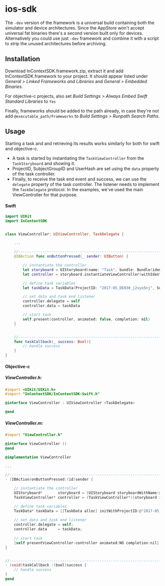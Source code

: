 # ios-sdk

The `-dev` version of the framework is a universal build containing both the simulator and device architectures. Since the AppStore won't accept universal fat binaries there's a second version built only for devices. Alternatively you could use just `-dev` framework and combine it with a script to strip the unused architectures before archiving.

## Installation

Download InContextSDK.framework.zip, extract it and add InContextSDK.framework to your project. It should appear listed under *General > Linked Frameworks and Libraries* and *General > Embedded Binaries*.

For objective-c projects, also set *Build Settings > Always Embed Swift Standard Libraries* to `Yes`

Finally, frameworks should be added to the path already, in case they're not add `@executable_path/Frameworks` to *Build Settings > Runpath Search Paths*.

## Usage

Starting a task and and retrieving its results works similarly for both for swift and objective-c.
- A task is started by instantiating the `TaskViewController` from the `TaskStoryboard` and showing it.
- ProjectID, SubjectGroupID and UserHash are set using the `data` property of the task controller.
- Finally, to receive the task end event and success, we can use the `delegate` property of the task controller. The listener needs to implement the `TaskDelegate` protocol. In the examples, we've used the main ViewController for that purpose.

#### Swift

```swift
import UIKit
import InContextSDK


class ViewController: UIViewController, TaskDelegate {

	...

	//---------------------------------------------------------------------------
	@IBAction func onButtonPressed(_ sender: UIButton) {

		// instantiate the controller
		let storyboard = UIStoryboard(name: "Task", bundle: Bundle(identifier: "com.eyesquare.InContextSDK"))
		let controller = storyboard.instantiateViewController(withIdentifier: "TaskViewController") as! TaskViewController

		// define task variables
		let taskData = TaskData(ProjectID: "2017-05_DE030_j2vyo5nj", SubjectGroupID: "fbpers", UserHash: "1234")

		// set data and task end listener
		controller.delegate = self
		controller.data = taskData

		// start task
		self.present(controller, animated: false, completion: nil)
	}


	//---------------------------------------------------------------------------
	func taskCallback(_ success: Bool){
		// handle success
	}
}
```

#### Objective-c

##### ViewController.h:
```objective-c
#import <UIKit/UIKit.h>
#import "InContextSDK/InContextSDK-Swift.h"

@interface ViewController : UIViewController <TaskDelegate>

@end
```

##### ViewController.m:

```objective-c
#import "ViewController.h"

@interface ViewController ()
@end

@implementation ViewController

...

//---------------------------------------------------------------------------
- (IBAction)onButtonPressed:(id)sender {

	// instantiate the controller
	UIStoryboard*       storyboard = [UIStoryboard storyboardWithName:@"Task" bundle: [NSBundle bundleWithIdentifier:@"com.eyesquare.InContextSDK"]];
	TaskViewController* controller = (TaskViewController*)[storyboard instantiateViewControllerWithIdentifier:@"TaskViewController"];

	// define task variables
	TaskData* taskData = [[TaskData alloc] initWithProjectID:@"2017-05_DE030_j2vyo5nj" SubjectGroupID:@"fbpers" UserHash:@"1234"];
	
	// set data and task end listener
	controller.delegate = self;
	controller.data     = taskData;
	
	// start task
	[self presentViewController:controller animated:NO completion:nil];
}


//---------------------------------------------------------------------------
- (void)taskCallback :(bool)success {
	// handle success
}
@end
```


